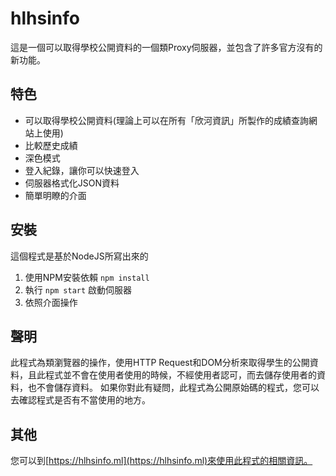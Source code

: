 # hlhsinfo
這是一個可以取得學校公開資料的一個類Proxy伺服器，並包含了許多官方沒有的新功能。

## 特色

 * 可以取得學校公開資料(理論上可以在所有「欣河資訊」所製作的成績查詢網站上使用)
 * 比較歷史成績
 * 深色模式
 * 登入紀錄，讓你可以快速登入
 * 伺服器格式化JSON資料
 * 簡單明瞭的介面

## 安裝
這個程式是基於NodeJS所寫出來的

 1. 使用NPM安裝依賴 `npm install`
 2. 執行 `npm start` 啟動伺服器
 3. 依照介面操作

## 聲明
此程式為類瀏覽器的操作，使用HTTP Request和DOM分析來取得學生的公開資料，且此程式並不會在使用者使用的時候，不經使用者認可，而去儲存使用者的資料，也不會儲存資料。
如果你對此有疑問，此程式為公開原始碼的程式，您可以去確認程式是否有不當使用的地方。

## 其他
您可以到[https://hlhsinfo.ml](https://hlhsinfo.ml)來使用此程式的相關資訊。